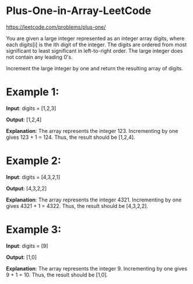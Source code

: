 # Plus-One-in-Array-LeetCode

https://leetcode.com/problems/plus-one/

You are given a large integer represented as an integer array digits, where each digits[i] is the ith digit of the integer. The digits are ordered from most significant to least significant in left-to-right order. The large integer does not contain any leading 0's.

Increment the large integer by one and return the resulting array of digits.

 

# Example 1:
**Input**: digits = [1,2,3]

**Output**: [1,2,4]

**Explanation**: The array represents the integer 123.
Incrementing by one gives 123 + 1 = 124.
Thus, the result should be [1,2,4].

# Example 2:
**Input**: digits = [4,3,2,1]

**Output**: [4,3,2,2]

**Explanation**: The array represents the integer 4321.
Incrementing by one gives 4321 + 1 = 4322.
Thus, the result should be [4,3,2,2].

# Example 3:
**Input**: digits = [9]

**Output**: [1,0]

**Explanation**: The array represents the integer 9.
Incrementing by one gives 9 + 1 = 10.
Thus, the result should be [1,0].
